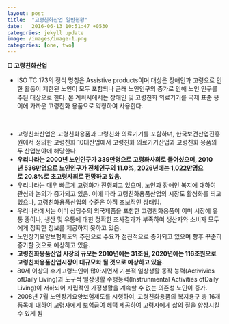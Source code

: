 ```yaml
---
layout: post
title:  "고령친화산업 일반현황"
date:   2016-06-13 10:51:47 +0530
categories: jekyll update
image: /images/image-1.png
categories: [one, two]
---
```

<p data-ke-size="size16"><b>□<span>&nbsp;</span>고령친화산업</b></p>
<ul style="list-style-type: disc;" data-ke-list-type="disc">
<li data-original-attrs="{&quot;style&quot;:&quot;mso-padding-alt: 0pt 0pt 0pt 0pt; mso-pagination: none; text-autospace: none;&quot;}">ISO TC 173의 정식 명칭은 Assistive products이며 대상은 장애인과 고령으로 인한 활동이 제한된 노인이 모두 포함되나 근래 노인인구의 증가로 인해 노인 인구를 주된 대상으로 한다. 본 계획서에서는 장애인 및 고령친화 의료기기를 국제 표준 용어에 가까운 고령친화 용품으로 약칭하여 사용한다.</li>
</ul>
<div id="hwpEditorBoardContent" data-original-attrs="{&quot;data-hjsonver&quot;:&quot;1.0&quot;,&quot;data-jsonlen&quot;:&quot;9889&quot;}">&nbsp;</div>
<ul style="list-style-type: disc;" data-ke-list-type="disc">
<li data-original-attrs="{&quot;style&quot;:&quot;mso-padding-alt: 0pt 0pt 0pt 0pt; mso-pagination: none; text-autospace: none;&quot;}">고령친화산업은 고령친화용품과 고령친화 의료기기를 포함하며,&nbsp;한국보건산업진흥원에서 정의한 고령친화&nbsp;10대산업에서 고령친화 의료기기산업과 고령친화 용품의 두 산업분야에 해당한다</li>
<li><b>우리나라는&nbsp;2000년 노인인구가&nbsp;339만명으로 고령화사회로 들어섰으며, 2010년&nbsp;536만명으로 노인인구가 전체인구의&nbsp;11.0%, 2026년에는&nbsp;1,022만명으로&nbsp;20.8%로 초고령사회로 전망하고 있음.</b></li>
<li>우리나라는 매우 빠르게 고령화가 진행되고 있으며,&nbsp;노인과 장애인 복지에 대하여 관심과 논의가 증가되고 있음.&nbsp;이에 따라 고령친화용품산업의 시장도 활성화를 띄고 있으나,&nbsp;고령친화용품산업의 수준은 아직 초보적인 상태임.</li>
<li>우리나라에서는 이미 상당수의 외국제품을 포함한 고령친화용품이 이미 시장에 유통 중이나, 생산 및 유통에 대한 정확한 조사결과가 부족하여 생산자와 소비자 모두에게 정확한 정보를 제공하지 못하고 있음.</li>
<li>노인장기요양보험제도의 추진으로 수요가 점진적으로 증가되고 있으며 향후 꾸준히 증가할 것으로 예상하고 있음.</li>
<li><b>고령친화용품산업 시장의 규모는&nbsp;2010년에는&nbsp;31조원, 2020년에는&nbsp;116조원으로 고령친화용품산업시장이 대규모화 될 것으로 예상하고 있음.</b></li>
<li>80세 이상의 후기고령노인이 많아지면서 기본적 일상생활 동작 능력(Activivies ofDaily Living)과 도구적 일상생활 수행능력(Instrunmental Activities ofDaily Living)이 저하되어 자립적인 가정생활을 계속할 수 없는 의존성 노인이 증가.</li>
<li>2008년&nbsp;7월 노인장기요양보험제도를 시행하여,&nbsp;고령친화용품의 복지용구 총&nbsp;16개 품목에 대하여 고령자에게 보험급여 혜택 제공하여 고령자에게 삶의 질을 향상시킬 수 있게 됨</li>
</ul>

